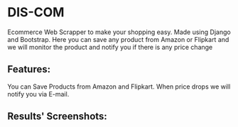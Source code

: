 # DIS-COM
Ecommerce Web Scrapper to make your shopping easy. Made using Django and Bootstrap. Here you can save any product from Amazon or Flipkart and we will monitor the product and notify you if there is any price change
## Features:
You can Save Products from Amazon and Flipkart. When price drops we will notify you via E-mail.
## Results' Screenshots:
